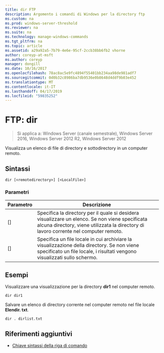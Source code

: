 ```yaml
---
title: dir FTP
description: Argomento i comandi di Windows per la directory ftp
ms.custom: na
ms.prod: windows-server-threshold
ms.reviewer: na
ms.suite: na
ms.technology: manage-windows-commands
ms.tgt_pltfrm: na
ms.topic: article
ms.assetid: a29a92a5-7b79-4e6e-95cf-2ccb38bb6fb2 vhorne
author: coreyp-at-msft
ms.author: coreyp
manager: dongill
ms.date: 10/16/2017
ms.openlocfilehash: 78ac8ac5e9fc4894f55401bb234aa98de981adf7
ms.sourcegitcommit: 0d0b32c8986ba7db9536e0b8648d4ddf9b03e452
ms.translationtype: MT
ms.contentlocale: it-IT
ms.lasthandoff: 04/17/2019
ms.locfileid: "59835252"
---
```

# <a name="ftp-dir"></a>FTP: dir

>Si applica a: Windows Server (canale semestrale), Windows Server 2016, Windows Server 2012 R2, Windows Server 2012

Visualizza un elenco di file di directory e sottodirectory in un computer remoto.   
## <a name="syntax"></a>Sintassi  
```  
dir [<remotedirectory>] [<LocalFile>]  
```  
### <a name="parameters"></a>Parametri  
|Parametro|Descrizione|  
|-------|--------|  
|[<remotedirectory>]|Specifica la directory per il quale si desidera visualizzare un elenco. Se non viene specificata alcuna directory, viene utilizzata la directory di lavoro corrente nel computer remoto.|  
|[<LocalFile>]|Specifica un file locale in cui archiviare la visualizzazione della directory. Se non viene specificato un file locale, i risultati vengono visualizzati sullo schermo.|  
## <a name="BKMK_Examples"></a>Esempi  
Visualizzare una visualizzazione per la directory **dir1** nel computer remoto.  
```  
dir dir1  
```  
Salvare un elenco di directory corrente nel computer remoto nel file locale **Elendir. txt**.  
```  
dir . dirlist.txt  
```  
## <a name="additional-references"></a>Riferimenti aggiuntivi  
-   [Chiave sintassi della riga di comando](command-line-syntax-key.md)  
